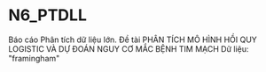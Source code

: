 # N6_PTDLL
Báo cáo Phân tích dữ liệu lớn. 
Đề tài PHÂN TÍCH MÔ HÌNH HỒI QUY LOGISTIC VÀ DỰ ĐOÁN NGUY CƠ MẮC BỆNH TIM MẠCH
Dữ liệu: "framingham" 



